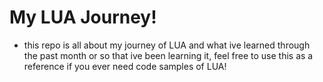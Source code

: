 # My LUA Journey!

* this repo is all about my journey of LUA and what ive learned through the past month or so that ive been learning it, feel free to use this as a reference if you ever need code samples of LUA!

